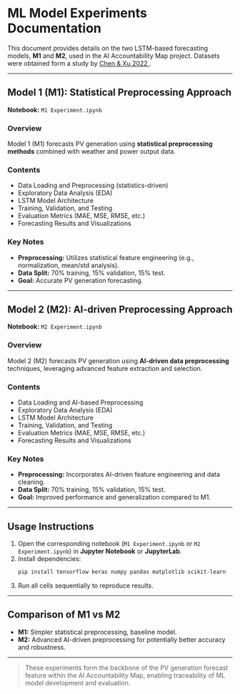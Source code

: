 # ML Model Experiments Documentation

This document provides details on the two LSTM-based forecasting models, **M1** and **M2**, used in the AI Accountability Map project. Datasets were obtained form a study by <a href="https://www.nature.com/articles/s41597-022-01696-6},
	doi = {10.1038/s41597-022-01696-6"> Chen & Xu 2022 </a>.

---

## **Model 1 (M1): Statistical Preprocessing Approach**

**Notebook:** `M1 Experiment.ipynb`

### **Overview**
Model 1 (M1) forecasts PV generation using **statistical preprocessing methods** combined with weather and power output data.

### **Contents**
- Data Loading and Preprocessing (statistics-driven)
- Exploratory Data Analysis (EDA)
- LSTM Model Architecture
- Training, Validation, and Testing
- Evaluation Metrics (MAE, MSE, RMSE, etc.)
- Forecasting Results and Visualizations

### **Key Notes**
- **Preprocessing:** Utilizes statistical feature engineering (e.g., normalization, mean/std analysis).
- **Data Split:** 70% training, 15% validation, 15% test.
- **Goal:** Accurate PV generation forecasting.

---

## **Model 2 (M2): AI-driven Preprocessing Approach**

**Notebook:** `M2 Experiment.ipynb`

### **Overview**
Model 2 (M2) forecasts PV generation using **AI-driven data preprocessing** techniques, leveraging advanced feature extraction and selection.

### **Contents**
- Data Loading and AI-based Preprocessing
- Exploratory Data Analysis (EDA)
- LSTM Model Architecture
- Training, Validation, and Testing
- Evaluation Metrics (MAE, MSE, RMSE, etc.)
- Forecasting Results and Visualizations

### **Key Notes**
- **Preprocessing:** Incorporates AI-driven feature engineering and data cleaning.
- **Data Split:** 70% training, 15% validation, 15% test.
- **Goal:** Improved performance and generalization compared to M1.

---

## **Usage Instructions**

1. Open the corresponding notebook (`M1 Experiment.ipynb` or `M2 Experiment.ipynb`) in **Jupyter Notebook** or **JupyterLab**.
2. Install dependencies:
   ```bash
   pip install tensorflow keras numpy pandas matplotlib scikit-learn
   ```
3. Run all cells sequentially to reproduce results.

---

## **Comparison of M1 vs M2**
- **M1:** Simpler statistical preprocessing, baseline model.
- **M2:** Advanced AI-driven preprocessing for potentially better accuracy and robustness.

---

> These experiments form the backbone of the PV generation forecast feature within the AI Accountability Map, enabling traceability of ML model development and evaluation.
